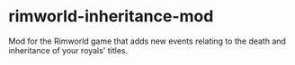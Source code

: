 # rimworld-inheritance-mod
Mod for the Rimworld game that adds new events relating to the death and inheritance of your royals' titles.
